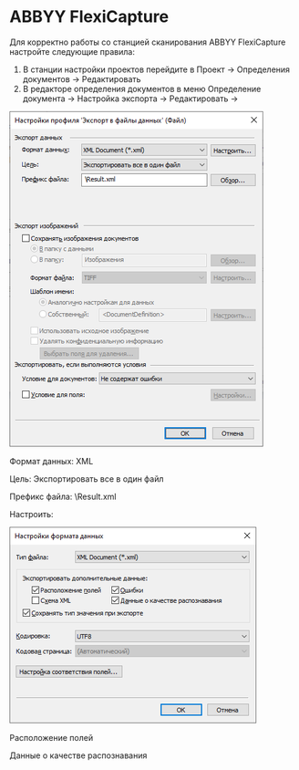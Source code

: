 # ABBYY FlexiCapture

&#x20;Для корректно работы со станцией сканирования ABBYY FlexiCapture настройте следующие правила:

1. В станции настройки проектов перейдите в Проект -> Определения документов -> Редактировать
2. В редакторе определения документов в меню Определение документа -> Настройка экспорта -> Редактировать ->&#x20;

![](<../../../../.gitbook/assets/image (875).png>)

Формат данных: XML

Цель: Экспортировать все в один файл

Префикс файла: \Result.xml

Настроить:

![](<../../../../.gitbook/assets/image (743).png>)

Расположение полей

Данные о качестве распознавания
